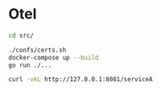 # Otel

```sh
cd src/

./confs/certs.sh
docker-compose up --build
go run ./...

curl -vkL http://127.0.0.1:8081/serviceA
```

